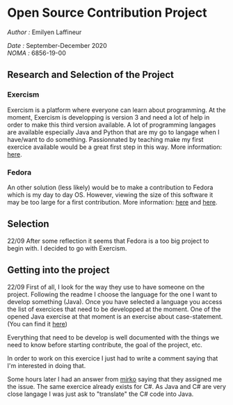 # Open Source Contribution Project
*Author :* Emilyen Laffineur

*Date :* September-December 2020  
*NOMA :* 6856-19-00

## Research and Selection of the Project
### Exercism

Exercism is a platform where everyone can learn about programming. At the moment, Exercism is developping is version 3 and need a lot of help
in order to make this third version available. A lot of programming langages are available especially Java and Python that are my go to langage
when I have/want to do something. Passionnated by teaching make my first exercice available would be a great first step in this way.
More information: [here](https://github.com/exercism/v3).

### Fedora

An other solution (less likely) would be to make a contribution to Fedora which is my day to day OS. However, viewing the size of this software
it may be too large for a first contribution.
More information: [here](https://github.com/topics/fedora-project) and [here](https://github.com/fedora-infra).


## Selection

22/09
After some reflection it seems that Fedora is a too big project to begin with. I decided to go with Exercism.

## Getting into the project

22/09
First of all, I look for the way they use to have someone on the project.
Following the readme I choose the language for the one I want to develop something (Java).
Once you have selected a language you access the list of exercices that need to be developped at the moment.
One of the opened Java exercise at that moment is an exercise about case-statement. (You can find it [here](https://github.com/exercism/v3/issues/1963))

Everything that need to be develop is well documented with the things we need to know before starting contribute, the goal of the project, etc.

In order to work on this exercice I just had to write a comment saying that I'm interested in doing that.

Some hours later I had an answer from [mirko](https://github.com/mirkoperillo) saying that they assigned me the issue.
The same exercice already exists for C#. As Java and C# are very close langage I was just ask to "translate" the C# code into Java.